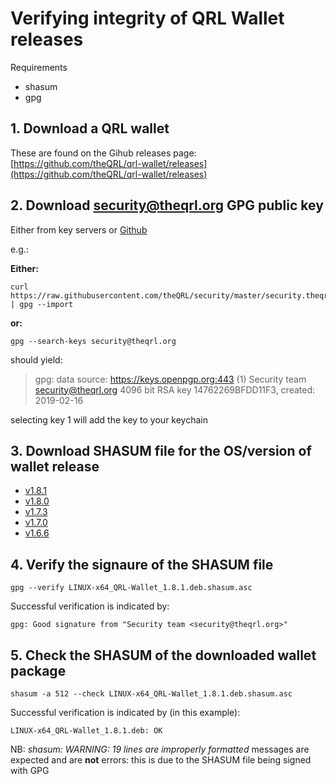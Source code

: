 # Verifying integrity of QRL Wallet releases

Requirements

- shasum
- gpg

## 1. Download a QRL wallet

These are found on the Gihub releases page: [https://github.com/theQRL/qrl-wallet/releases](https://github.com/theQRL/qrl-wallet/releases)

## 2. Download security@theqrl.org GPG public key

Either from key servers or [Github](https://github.com/theQRL/security/blob/master/security.theqrl.org.gpg.asc)

e.g.:

**Either:**

```
curl https://raw.githubusercontent.com/theQRL/security/master/security.theqrl.org.gpg.asc | gpg --import
```

**or:**

```
gpg --search-keys security@theqrl.org
```
should yield:

> gpg: data source: https://keys.openpgp.org:443
(1)  Security team <security@theqrl.org>
    4096 bit RSA key 14762269BFDD11F3, created: 2019-02-16

selecting key 1 will add the key to your keychain

## 3. Download SHASUM file for the OS/version of wallet release

- [v1.8.1](1.8.1)
- [v1.8.0](1.8.0)
- [v1.7.3](1.7.3)
- [v1.7.0](1.7.0)
- [v1.6.6](1.6.6)

## 4. Verify the signaure of the SHASUM file

```
gpg --verify LINUX-x64_QRL-Wallet_1.8.1.deb.shasum.asc
```

Successful verification is indicated by:

```
gpg: Good signature from "Security team <security@theqrl.org>"
```

## 5. Check the SHASUM of the downloaded wallet package

```
shasum -a 512 --check LINUX-x64_QRL-Wallet_1.8.1.deb.shasum.asc
```

Successful verification is indicated by (in this example):

```
LINUX-x64_QRL-Wallet_1.8.1.deb: OK
```

NB: _shasum: WARNING: 19 lines are improperly formatted_ messages are expected and are **not** errors: this is due to the SHASUM file being signed with GPG